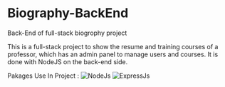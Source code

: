 # Biography-BackEnd
Back-End of full-stack biogrophy project

This is a full-stack project to show the resume and training courses of a professor, which has an admin panel to manage users and courses. It is done with NodeJS on the back-end side.

Pakages Use In Project :
![NodeJs](https://img.shields.io/badge/NodeJs-EF2D5E)
![ExpressJs](https://img.shields.io/badge/ExpressJs-EF2D5E)

